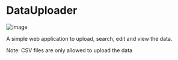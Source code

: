 # DataUploader

![image](https://user-images.githubusercontent.com/91021285/228519507-9025de5c-f35a-42d7-9c36-db1332e5b9fa.png)


A simple web application to upload, search, edit and view the data.

Note: CSV files are only allowed to upload the data
